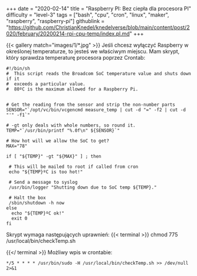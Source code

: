 +++
date = "2020-02-14"
title = "Raspberry PI: Bez ciepła dla procesora PI"
difficulty = "level-3"
tags = ["bash", "cpu", "cron", "linux", "maker", "raspberry", "raspberry-pi"]
githublink = "https://github.com/ChristianKnedel/knedelverse/blob/main/content/post/2020/february/20200214-rpi-cpu-temp/index.pl.md"
+++

{{< gallery match="images/1/*.jpg" >}}
Jeśli chcesz wyłączyć Raspberry w określonej temperaturze, to jesteś we właściwym miejscu. Mam skrypt, który sprawdza temperaturę procesora poprzez Crontab:
```
#!/bin/sh
#  This script reads the Broadcom SoC temperature value and shuts down if it
#  exceeds a particular value.
#  80ºC is the maximum allowed for a Raspberry Pi.


# Get the reading from the sensor and strip the non-number parts
SENSOR="`/opt/vc/bin/vcgencmd measure_temp | cut -d "=" -f2 | cut -d "'" -f1`"

# -gt only deals with whole numbers, so round it.
TEMP="`/usr/bin/printf "%.0f\n" ${SENSOR}`"

# How hot will we allow the SoC to get?
MAX="78"

if [ "${TEMP}" -gt "${MAX}" ] ; then

 # This will be mailed to root if called from cron
 echo "${TEMP}ºC is too hot!"

 # Send a message to syslog
 /usr/bin/logger "Shutting down due to SoC temp ${TEMP}."

 # Halt the box
 /sbin/shutdown -h now
else
  echo "${TEMP}ºC ok!"
  exit 0
fi

```
Skrypt wymaga następujących uprawnień:
{{< terminal >}}
chmod 775 /usr/local/bin/checkTemp.sh

{{</ terminal >}}
Możliwy wpis w crontabie:
```
*/5 * * * * /usr/bin/sudo -H /usr/local/bin/checkTemp.sh >> /dev/null 2>&1

```